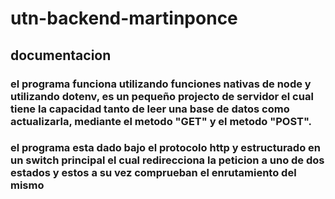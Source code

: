 # utn-backend-martinponce

## documentacion

### el programa funciona utilizando funciones nativas de node y utilizando dotenv, es un pequeño projecto de servidor el cual tiene la capacidad tanto de leer una base de datos como actualizarla, mediante el metodo "GET" y el metodo "POST".

### el programa esta dado bajo el protocolo http y estructurado en un switch principal el cual redirecciona la peticion a uno de dos estados y estos a su vez comprueban el enrutamiento del mismo
